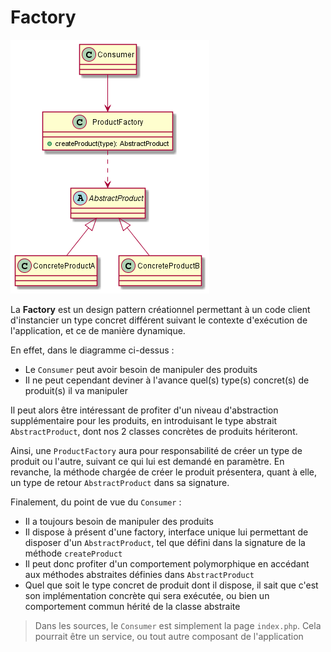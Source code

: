 # Factory

![Factory](docs/factory.png "Factory")

La **Factory** est un design pattern créationnel permettant à un code client d'instancier un type concret différent suivant le contexte d'exécution de l'application, et ce de manière dynamique.

En effet, dans le diagramme ci-dessus :

- Le `Consumer` peut avoir besoin de manipuler des produits
- Il ne peut cependant deviner à l'avance quel(s) type(s) concret(s) de produit(s) il va manipuler

Il peut alors être intéressant de profiter d'un niveau d'abstraction supplémentaire pour les produits, en introduisant le type abstrait `AbstractProduct`, dont nos 2 classes concrètes de produits hériteront.

Ainsi, une `ProductFactory` aura pour responsabilité de créer un type de produit ou l'autre, suivant ce qui lui est demandé en paramètre. En revanche, la méthode chargée de créer le produit présentera, quant à elle, un type de retour `AbstractProduct` dans sa signature.

Finalement, du point de vue du `Consumer` :

- Il a toujours besoin de manipuler des produits
- Il dispose à présent d'une factory, interface unique lui permettant de disposer d'un `AbstractProduct`, tel que défini dans la signature de la méthode `createProduct`
- Il peut donc profiter d'un comportement polymorphique en accédant aux méthodes abstraites définies dans `AbstractProduct`
- Quel que soit le type concret de produit dont il dispose, il sait que c'est son implémentation concrète qui sera exécutée, ou bien un comportement commun hérité de la classe abstraite

> Dans les sources, le `Consumer` est simplement la page `index.php`. Cela pourrait être un service, ou tout autre composant de l'application

